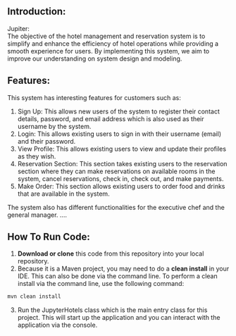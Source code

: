 ## Introduction:
Jupiter:<br>
The objective of the hotel management and reservation system is to simplify and enhance the efficiency of hotel operations while providing a smooth experience for users. By implementing this system, we aim to improve our understanding on system design and modeling.

## Features:
This system has interesting features for customers such as:
1. Sign Up: This allows new users of the system to register their contact details, password, and email address which is also used as their username by the system.
2. Login: This allows existing users to sign in with their username (email) and their password.
3. View Profile: This allows existing users to view and update their profiles as they wish.
4. Reservation Section: This section takes existing users to the reservation section where they can make reservations on available rooms in the system, cancel reservations, check in, check out, and make payments.
5. Make Order: This section allows existing users to order food and drinks that are available in the system.

The system also has different functionalities for the executive chef and the general manager.
....

## How To Run Code:
1. **Download or clone** this code from this repository into your local repository.
2. Because it is a Maven project, you may need to do a **clean install** in your IDE. This can also be done via the command line.
To perform a clean install via the command line, use the following command:

```bash
mvn clean install
```

3. Run the JupyterHotels class which is the main entry class for this project. This will start up the application and you can interact with the application via the console.
